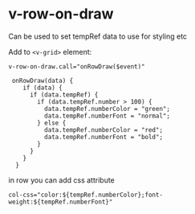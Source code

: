 # v-row-on-draw

Can be used to set tempRef data to use for  styling etc

Add to ```<v-grid>``` element:
```
v-row-on-draw.call="onRowDraw($event)"
```


```
 onRowDraw(data) {
    if (data) {
      if (data.tempRef) {
        if (data.tempRef.number > 100) {
          data.tempRef.numberColor = "green";
          data.tempRef.numberFont = "normal";
        } else {
          data.tempRef.numberColor = "red";
          data.tempRef.numberFont = "bold";
        }
      }
    }
  }
  ```
  
  in row you can add css attribute
  
  ```
  col-css="color:${tempRef.numberColor};font-weight:${tempRef.numberFont}"
  ```